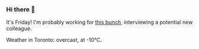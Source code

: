 ### Hi there :wave:

It's Friday! I'm probably working for [this bunch](https://github.com/kohofinancial), interviewing a potential new colleague.

Weather in Toronto: overcast, at -10°C.

